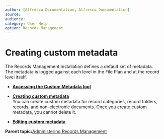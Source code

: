 ```yaml
---
author: [Alfresco Documentation, Alfresco Documentation]
source: 
audience: 
category: User Help
option: Records Management
---
```


# Creating custom metadata

The Records Management installation defines a default set of metadata. The metadata is logged against each level in the File Plan and at the record level itself.

-   **[Accessing the Custom Metadata tool](../tasks/rm-custmata-access.md)**  

-   **[Creating custom metadata](../tasks/rm-custmeta-create.md)**  
You can create custom metadata for record categories, record folders, records, and non-electronic documents. Once you create custom metadata, you cannot delete it.
-   **[Editing custom metadata](../tasks/rm-custmeta-edit.md)**  


**Parent topic:**[Administering Records Management](../concepts/rm-admin-intro.md)

